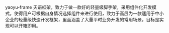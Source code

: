 yaoyu-frame
夭语框架，致力于做一款好的轻量级脚手架，采用组件化开发模式，使得用户可根据自身情况选择组件来进行使用，致力于高层为一款适用于中小企业的轻量级快速开发框架，里面涵盖了大量平时业务开发的常用场景，目标是实现可以开箱即用。